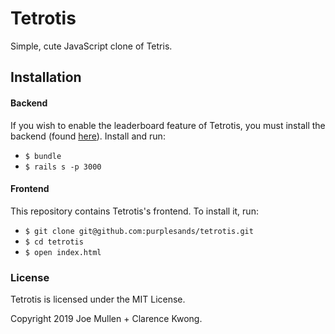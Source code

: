 # Tetrotis

Simple, cute JavaScript clone of Tetris.

## Installation

#### Backend

If you wish to enable the leaderboard feature of Tetrotis, you must install the backend (found [here](https://github.com/purplesands/tetrotis-backend)). Install and run:
+ `$ bundle`
+ `$ rails s -p 3000`

#### Frontend

This repository contains Tetrotis's frontend. To install it, run:

+ `$ git clone git@github.com:purplesands/tetrotis.git`
+ `$ cd tetrotis`
+ `$ open index.html`

### License

Tetrotis is licensed under the MIT License.

Copyright 2019 Joe Mullen + Clarence Kwong.
